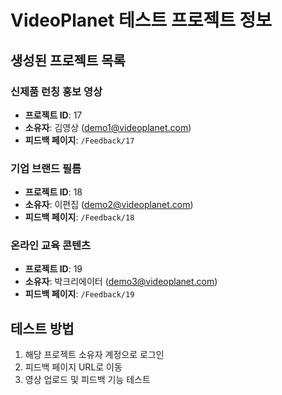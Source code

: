 # VideoPlanet 테스트 프로젝트 정보

## 생성된 프로젝트 목록

### 신제품 런칭 홍보 영상
- **프로젝트 ID**: 17
- **소유자**: 김영상 (demo1@videoplanet.com)
- **피드백 페이지**: `/Feedback/17`

### 기업 브랜드 필름
- **프로젝트 ID**: 18
- **소유자**: 이편집 (demo2@videoplanet.com)
- **피드백 페이지**: `/Feedback/18`

### 온라인 교육 콘텐츠
- **프로젝트 ID**: 19
- **소유자**: 박크리에이터 (demo3@videoplanet.com)
- **피드백 페이지**: `/Feedback/19`

## 테스트 방법

1. 해당 프로젝트 소유자 계정으로 로그인
2. 피드백 페이지 URL로 이동
3. 영상 업로드 및 피드백 기능 테스트
